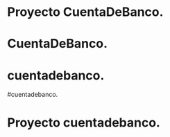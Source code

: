 # Proyecto CuentaDeBanco.
# CuentaDeBanco.
# cuentadebanco.
#cuentadebanco.
# Proyecto cuentadebanco.
